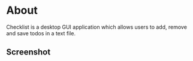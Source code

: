 # About
Checklist is a desktop GUI application which allows users to add, remove and save todos in a text file.

## Screenshot